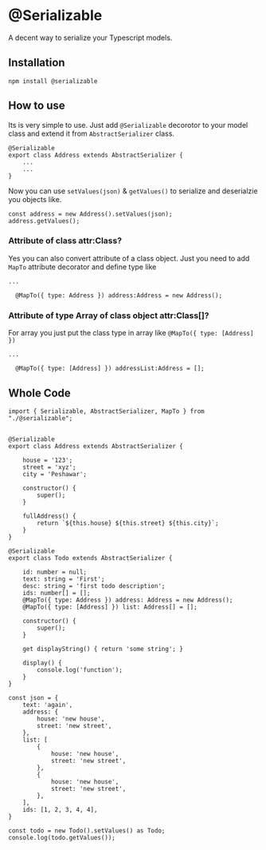 # @Serializable
A decent way to serialize your Typescript models.

## Installation
`npm install @serializable`

## How to use
Its is very simple to use. Just add `@Serializable` decorotor to your model class and extend it from `AbstractSerializer` class.

```
@Serializable
export class Address extends AbstractSerializer {
    ...
    ...
}
```

Now you can use `setValues(json)` & `getValues()` to serialize and deserialzie you objects like.
```
const address = new Address().setValues(json);
address.getValues();
```


### Attribute of class attr:Class?
Yes you can also convert attribute of a class object. Just you need to add `MapTo` attribute decorator and define type like

```
...
 
  @MapTo({ type: Address }) address:Address = new Address();

```

### Attribute of type Array of class object attr:Class[]?
For array you just put the class type in array like `@MapTo({ type: [Address] })`

```
...
 
  @MapTo({ type: [Address] }) addressList:Address = [];

```


## Whole Code

```
import { Serializable, AbstractSerializer, MapTo } from "./@serializable";


@Serializable
export class Address extends AbstractSerializer {

    house = '123';
    street = 'xyz';
    city = 'Peshawar';

    constructor() {
        super();
    }

    fullAddress() {
        return `${this.house} ${this.street} ${this.city}`;
    }
}
```




```
@Serializable
export class Todo extends AbstractSerializer {

    id: number = null;
    text: string = 'First';
    desc: string = 'first todo description';
    ids: number[] = [];
    @MapTo({ type: Address }) address: Address = new Address();
    @MapTo({ type: [Address] }) list: Address[] = [];

    constructor() {
        super();
    }

    get displayString() { return 'some string'; }

    display() {
        console.log('function');
    }
}

const json = {
    text: 'again',
    address: {
        house: 'new house',
        street: 'new street',
    },
    list: [
        {
            house: 'new house',
            street: 'new street',
        },
        {
            house: 'new house',
            street: 'new street',
        },
    ],
    ids: [1, 2, 3, 4, 4],
}

const todo = new Todo().setValues() as Todo;
console.log(todo.getValues());
```